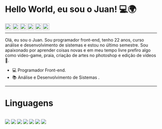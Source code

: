 # Hello World, eu sou o Juan! 💻🌍

<a target="_blank" href="https://www.linkedin.com/in/aryclenio-barros-060322135/">
  <img align="left" alt="LinkdeIN" width="22px" src="https://cdn.jsdelivr.net/npm/simple-icons@v3/icons/linkedin.svg" />
</a>
<a target="_blank" href="https://api.whatsapp.com/send?phone=5584999828379">
  <img align="left" alt="Whatsapp" width="22px" src="https://cdn.jsdelivr.net/npm/simple-icons@v3/icons/whatsapp.svg" />
</a>
<a target="_blank" href="https://www.instagram.com/ary.clenio/">
  <img align="left" alt="Instagram" width="22px" src="https://cdn.jsdelivr.net/npm/simple-icons@v3/icons/instagram.svg" />
</a>
<a target="_blank" href="https://dev.to/aryclenio/">
  <img align="left" alt="Devto" width="22px" src="https://cdn.jsdelivr.net/npm/simple-icons@v3/icons/dev-dot-to.svg" />
</a>
<a target="_blank" href="mailto:arycleniobarros@gmail.com">
  <img align="left" alt="Gmail" width="22px" src="https://cdn.jsdelivr.net/npm/simple-icons@v3/icons/gmail.svg" />
</a>
<a target="_blank" href="https://fb.com/aryxb">
  <img align="left" alt="Facebook" width="22px" src="https://cdn.jsdelivr.net/npm/simple-icons@v3/icons/facebook.svg" />
</a>
<br />
<hr>
Olá, eu sou o Juan. Sou programador front-end, tenho 22 anos, curso análise e desenvolvimento de sistemas e estou no último semestre.
Sou apaixonado por aprender coisas novas e em meu tempo livre prefiro algo como video-game, praia, criação de artes no photoshop e edição de vídeos 💙.

- 💻 Programador Front-end.
- 📚 Análise e Desenvolvimento de Sistemas .

<hr>

# Linguagens 

<br />
<code><img  src="https://pablodev.com.br/img-linguagens/wordpress.png"></code>
<code><img  src="https://pablodev.com.br/img-linguagens/php.png"></code>
<code><img  src="https://pablodev.com.br/img-linguagens/html.png"></code>
<code><img  src="https://pablodev.com.br/img-linguagens/css.png"></code>
<code><img  src="https://pablodev.com.br/img-linguagens/bootstrap.png"></code>
<code><img  src="https://pablodev.com.br/img-linguagens/photoshop.png"></code>
<code><img  src="https://pablodev.com.br/img-linguagens/sql.png"></code>
